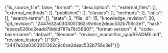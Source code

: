 {"is_source_file": false, "format": "", "description": "", "external_files": [], "external_methods": [], "published": [], "classes": [], "methods": [], "calls": [], "search-terms": [], "state": 2, "file_id": 15, "knowledge_revision": 30, "git_revision": "2447e32a0303051362c9c6ce2deac532b756c3e1", "hash": "ebece526bc2eadd78ddd787a76c56607", "format-version": 4, "code-base-name": "default", "filename": "reviserr_monolithic_spa/README.md", "revision_history": [{"30": "2447e32a0303051362c9c6ce2deac532b756c3e1"}]}